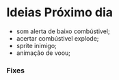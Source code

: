 # Ideias Próximo dia

  * som alerta de baixo combústivel;
  * acertar combústivel explode;
  * sprite inimigo;
  * animação de voou;
  
### Fixes